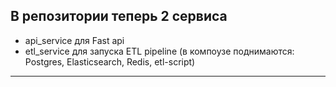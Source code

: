 ## В репозитории теперь 2 сервиса 
- api_service для Fast api
- etl_service для запуска ETL pipeline (в компоузе поднимаются: Postgres, Elasticsearch, Redis, etl-script)
---